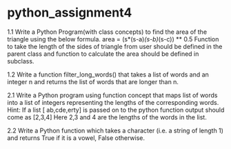 # python_assignment4
1.1 Write a Python Program(with class concepts) to find the area of the triangle using the below 
formula.
area = (s*(s-a)*(s-b)*(s-c)) ** 0.5
Function to take the length of the sides of triangle from user should be defined in the parent 
class and function to calculate the area should be defined in subclass.


1.2 Write a function filter_long_words() that takes a list of words and an integer n and returns 
the list of words that are longer than n.


2.1 Write a Python program using function concept that maps list of words into a list of integers 
representing the lengths of the corresponding words.
Hint: If a list [ ab,cde,erty] is passed on to the python function output should come as [2,3,4]
Here 2,3 and 4 are the lengths of the words in the list.


2.2 Write a Python function which takes a character (i.e. a string of length 1) and returns True if 
it is a vowel, False otherwise.



